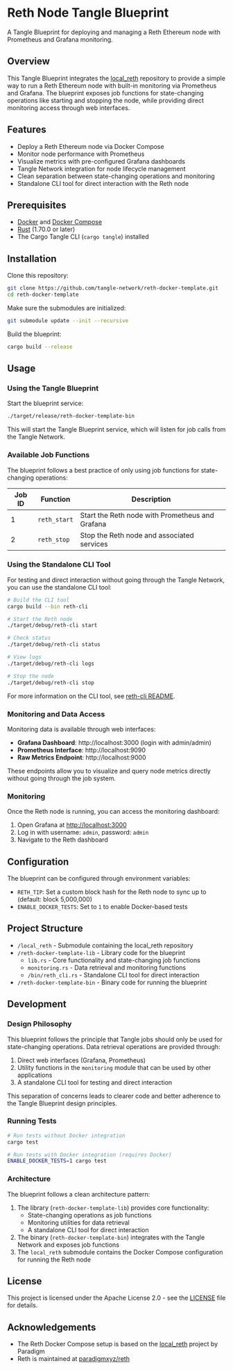# Reth Node Tangle Blueprint

A Tangle Blueprint for deploying and managing a Reth Ethereum node with Prometheus and Grafana monitoring.

## Overview

This Tangle Blueprint integrates the [local_reth](https://github.com/paradigmxyz/local_reth) repository to provide a simple way to run a Reth Ethereum node with built-in monitoring via Prometheus and Grafana. The blueprint exposes job functions for state-changing operations like starting and stopping the node, while providing direct monitoring access through web interfaces.

## Features

- Deploy a Reth Ethereum node via Docker Compose
- Monitor node performance with Prometheus
- Visualize metrics with pre-configured Grafana dashboards
- Tangle Network integration for node lifecycle management
- Clean separation between state-changing operations and monitoring
- Standalone CLI tool for direct interaction with the Reth node

## Prerequisites

- [Docker](https://docs.docker.com/get-docker/) and [Docker Compose](https://docs.docker.com/compose/install/)
- [Rust](https://www.rust-lang.org/tools/install) (1.70.0 or later)
- The Cargo Tangle CLI (`cargo tangle`) installed

## Installation

Clone this repository:

```bash
git clone https://github.com/tangle-network/reth-docker-template.git
cd reth-docker-template
```

Make sure the submodules are initialized:

```bash
git submodule update --init --recursive
```

Build the blueprint:

```bash
cargo build --release
```

## Usage

### Using the Tangle Blueprint

Start the blueprint service:

```bash
./target/release/reth-docker-template-bin
```

This will start the Tangle Blueprint service, which will listen for job calls from the Tangle Network.

### Available Job Functions

The blueprint follows a best practice of only using job functions for state-changing operations:

| Job ID | Function     | Description                                     |
| ------ | ------------ | ----------------------------------------------- |
| 1      | `reth_start` | Start the Reth node with Prometheus and Grafana |
| 2      | `reth_stop`  | Stop the Reth node and associated services      |

### Using the Standalone CLI Tool

For testing and direct interaction without going through the Tangle Network, you can use the standalone CLI tool:

```bash
# Build the CLI tool
cargo build --bin reth-cli

# Start the Reth node
./target/debug/reth-cli start

# Check status
./target/debug/reth-cli status

# View logs
./target/debug/reth-cli logs

# Stop the node
./target/debug/reth-cli stop
```

For more information on the CLI tool, see [reth-cli README](reth-docker-template-lib/src/bin/README.md).

### Monitoring and Data Access

Monitoring data is available through web interfaces:

- **Grafana Dashboard**: http://localhost:3000 (login with admin/admin)
- **Prometheus Interface**: http://localhost:9090
- **Raw Metrics Endpoint**: http://localhost:9000

These endpoints allow you to visualize and query node metrics directly without going through the job system.

### Monitoring

Once the Reth node is running, you can access the monitoring dashboard:

1. Open Grafana at [http://localhost:3000](http://localhost:3000)
2. Log in with username: `admin`, password: `admin`
3. Navigate to the Reth dashboard

## Configuration

The blueprint can be configured through environment variables:

- `RETH_TIP`: Set a custom block hash for the Reth node to sync up to (default: block 5,000,000)
- `ENABLE_DOCKER_TESTS`: Set to `1` to enable Docker-based tests

## Project Structure

- `/local_reth` - Submodule containing the local_reth repository
- `/reth-docker-template-lib` - Library code for the blueprint
  - `lib.rs` - Core functionality and state-changing job functions
  - `monitoring.rs` - Data retrieval and monitoring functions
  - `/bin/reth_cli.rs` - Standalone CLI tool for direct interaction
- `/reth-docker-template-bin` - Binary code for running the blueprint

## Development

### Design Philosophy

This blueprint follows the principle that Tangle jobs should only be used for state-changing operations. Data retrieval operations are provided through:

1. Direct web interfaces (Grafana, Prometheus)
2. Utility functions in the `monitoring` module that can be used by other applications
3. A standalone CLI tool for testing and direct interaction

This separation of concerns leads to clearer code and better adherence to the Tangle Blueprint design principles.

### Running Tests

```bash
# Run tests without Docker integration
cargo test

# Run tests with Docker integration (requires Docker)
ENABLE_DOCKER_TESTS=1 cargo test
```

### Architecture

The blueprint follows a clean architecture pattern:

1. The library (`reth-docker-template-lib`) provides core functionality:
   - State-changing operations as job functions
   - Monitoring utilities for data retrieval
   - A standalone CLI tool for direct interaction
2. The binary (`reth-docker-template-bin`) integrates with the Tangle Network and exposes job functions
3. The `local_reth` submodule contains the Docker Compose configuration for running the Reth node

## License

This project is licensed under the Apache License 2.0 - see the [LICENSE](LICENSE) file for details.

## Acknowledgements

- The Reth Docker Compose setup is based on the [local_reth](https://github.com/paradigmxyz/local_reth) project by Paradigm
- Reth is maintained at [paradigmxyz/reth](https://github.com/paradigmxyz/reth)
